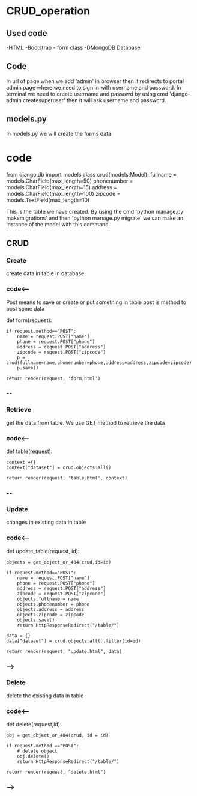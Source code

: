 # CRUD_operation
## Used code
  -HTML
  -Bootstrap - form class
  -DMongoDB Database
  
## Code
  In url of page when we add 'admin' in browser then it redirects to portal admin page where we need to sign in with username and password.
  In terminal we need to create username and passowd by using cmd 'django-admin createsuperuser' then it will ask username and password.
  
  ## models.py
  In models.py we will create the forms data 
  
  # code
  from django.db import models
  class crud(models.Model):
    fullname = models.CharField(max_length=50)
    phonenumber = models.CharField(max_length=15)
    address = models.CharField(max_length=100)
    zipcode = models.TextField(max_length=10)
  
  This is the table we have created. By using the cmd 'python manage.py makemigrations' and then 'python manage.py migrate' we can make an instance 
  of the model with this command.
  
  ## CRUD
  ### Create 
  create data in table in database.  
  ### code<--
  Post means to save or create or put something in table post is method to post some data
  
  def form(request):

    if request.method=="POST":
        name = request.POST["name"]
        phone = request.POST["phone"]
        address = request.POST["address"]
        zipcode = request.POST["zipcode"]
        p = crud(fullname=name,phonenumber=phone,address=address,zipcode=zipcode)
        p.save()

    return render(request, 'form.html')
  ### --
  
  ### Retrieve 
  get the data from table. We use GET method to retrieve the data
  ### code<--
  def table(request):

    context ={}
    context["dataset"] = crud.objects.all()

    return render(request, 'table.html', context)
  ### --
  
  ### Update 
  changes in existing data in table
  ### code<--
  def update_table(request, id):
    
    objects = get_object_or_404(crud,id=id) 

    if request.method=="POST":
        name = request.POST["name"]
        phone = request.POST["phone"]
        address = request.POST["address"]
        zipcode = request.POST["zipcode"]
        objects.fullname = name
        objects.phonenumber = phone
        objects.address = address
        objects.zipcode = zipcode
        objects.save()
        return HttpResponseRedirect("/table/")
    
    data = {}
    data["dataset"] = crud.objects.all().filter(id=id)
    
    return render(request, "update.html", data)
  ### -->
  
  ### Delete 
  delete the existing data in table
  ### code<--
  def delete(request,id):
   
    obj = get_object_or_404(crud, id = id)
    
    if request.method =="POST":
        # delete object
        obj.delete()
        return HttpResponseRedirect("/table/")
    
    return render(request, "delete.html")
  ### -->
